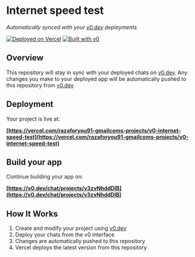 # Internet speed test

*Automatically synced with your [v0.dev](https://v0.dev) deployments*

[![Deployed on Vercel](https://img.shields.io/badge/Deployed%20on-Vercel-black?style=for-the-badge&logo=vercel)](https://vercel.com/razaforyou91-gmailcoms-projects/v0-internet-speed-test)
[![Built with v0](https://img.shields.io/badge/Built%20with-v0.dev-black?style=for-the-badge)](https://v0.dev/chat/projects/v3zvNhddDlB)

## Overview

This repository will stay in sync with your deployed chats on [v0.dev](https://v0.dev).
Any changes you make to your deployed app will be automatically pushed to this repository from [v0.dev](https://v0.dev).

## Deployment

Your project is live at:

**[https://vercel.com/razaforyou91-gmailcoms-projects/v0-internet-speed-test](https://vercel.com/razaforyou91-gmailcoms-projects/v0-internet-speed-test)**

## Build your app

Continue building your app on:

**[https://v0.dev/chat/projects/v3zvNhddDlB](https://v0.dev/chat/projects/v3zvNhddDlB)**

## How It Works

1. Create and modify your project using [v0.dev](https://v0.dev)
2. Deploy your chats from the v0 interface
3. Changes are automatically pushed to this repository
4. Vercel deploys the latest version from this repository